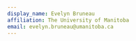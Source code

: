 ```yaml
---
display_name: Evelyn Bruneau
affiliation: The University of Manitoba
email: evelyn.bruneau@umanitoba.ca
---
```

